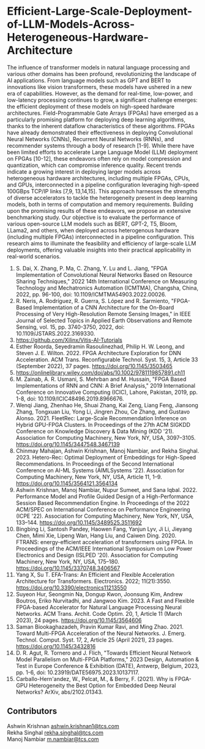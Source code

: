 # Efficient-Large-Scale-Deployment-of-LLM-Models-Across-Heterogeneous-Hardware-Architecture

The influence of transformer models in natural language processing and various other domains has been profound, revolutionizing the landscape of AI applications. From language models such as GPT and BERT to innovations like vision transformers, these models have ushered in a new era of capabilities. However, as the demand for real-time, low-power, and low-latency processing continues to grow, a significant challenge emerges: the efficient deployment of these models on high-speed hardware architectures. Field-Programmable Gate Arrays (FPGAs) have emerged as a particularly promising platform for deploying deep learning algorithms, thanks to the inherent dataflow characteristics of these algorithms. FPGAs have already demonstrated their effectiveness in deploying Convolutional Neural Networks (CNNs), Recurrent Neural Networks (RNNs), and recommender systems through a body of research [1-9]. While there have been limited efforts to accelerate Large Language Model (LLM) deployment on FPGAs [10-12], these endeavors often rely on model compression and quantization, which can compromise inference quality. Recent trends indicate a growing interest in deploying larger models across heterogeneous hardware architectures, including multiple FPGAs, CPUs, and GPUs, interconnected in a pipeline configuration leveraging high-speed 100GBps TCP/IP links [7,9, 13,14,15]. This approach harnesses the strengths of diverse accelerators to tackle the heterogeneity present in deep learning models, both in terms of computation and memory requirements. Building upon the promising results of these endeavors, we propose an extensive benchmarking study. Our objective is to evaluate the performance of various open-source LLM models such as BERT, GPT-2, T5, Bloom, LLama2, and others, when deployed across heterogenous hardware (including multiple FPGAs) interconnected in a pipeline configuration. This research aims to illuminate the feasibility and efficiency of large-scale LLM deployments, offering valuable insights into their practical applicability in real-world scenarios.

 

1. S. Dai, X. Zhang, P. Ma, C. Zhang, Y. Lu and L. Jiang, "FPGA Implementation of Convolutional Neural Networks Based on Resource Sharing Techniques," 2022 14th International Conference on Measuring Technology and Mechatronics Automation (ICMTMA), Changsha, China, 2022, pp. 96-100, doi: 10.1109/ICMTMA54903.2022.00026.
2. R. Neris, A. Rodríguez, R. Guerra, S. López and R. Sarmiento, "FPGA-Based Implementation of a CNN Architecture for the On-Board Processing of Very High-Resolution Remote Sensing Images," in IEEE Journal of Selected Topics in Applied Earth Observations and Remote Sensing, vol. 15, pp. 3740-3750, 2022, doi: 10.1109/JSTARS.2022.3169330.
3. https://github.com/Xilinx/Vitis-AI-Tutorials
4. Esther Roorda, Seyedramin Rasoulinezhad, Philip H. W. Leong, and Steven J. E. Wilton. 2022. FPGA Architecture Exploration for DNN Acceleration. ACM Trans. Reconfigurable Technol. Syst. 15, 3, Article 33 (September 2022), 37 pages. https://doi.org/10.1145/3503465
5. https://onlinelibrary.wiley.com/doi/abs/10.1002/9781119857891.ch11
6. M. Zainab, A. R. Usmani, S. Mehrban and M. Hussain, "FPGA Based Implementations of RNN and CNN: A Brief Analysis," 2019 International Conference on Innovative Computing (ICIC), Lahore, Pakistan, 2019, pp. 1-8, doi: 10.1109/ICIC48496.2019.8966676.
7. Wenqi Jiang, Zhenhao He, Shuai Zhang, Kai Zeng, Liang Feng, Jiansong Zhang, Tongxuan Liu, Yong Li, Jingren Zhou, Ce Zhang, and Gustavo Alonso. 2021. FleetRec: Large-Scale Recommendation Inference on Hybrid GPU-FPGA Clusters. In Proceedings of the 27th ACM SIGKDD Conference on Knowledge Discovery & Data Mining (KDD '21). Association for Computing Machinery, New York, NY, USA, 3097–3105. https://doi.org/10.1145/3447548.3467139
8. Chinmay Mahajan, Ashwin Krishnan, Manoj Nambiar, and Rekha Singhal. 2023. Hetero-Rec: Optimal Deployment of Embeddings for High-Speed Recommendations. In Proceedings of the Second International Conference on AI-ML Systems (AIMLSystems '22). Association for Computing Machinery, New York, NY, USA, Article 11, 1–9. https://doi.org/10.1145/3564121.3564134
9. Ashwin Krishnan, Manoj Nambiar, Nupur Sumeet, and Sana Iqbal. 2022. Performance Model and Profile Guided Design of a High-Performance Session Based Recommendation Engine. In Proceedings of the 2022 ACM/SPEC on International Conference on Performance Engineering (ICPE '22). Association for Computing Machinery, New York, NY, USA, 133–144. https://doi.org/10.1145/3489525.3511692
10. Bingbing Li, Santosh Pandey, Haowen Fang, Yanjun Lyv, Ji Li, Jieyang Chen, Mimi Xie, Lipeng Wan, Hang Liu, and Caiwen Ding. 2020. FTRANS: energy-efficient acceleration of transformers using FPGA. In Proceedings of the ACM/IEEE International Symposium on Low Power Electronics and Design (ISLPED '20). Association for Computing Machinery, New York, NY, USA, 175–180. https://doi.org/10.1145/3370748.3406567
11. Yang X, Su T. EFA-Trans: An Efficient and Flexible Acceleration Architecture for Transformers. Electronics. 2022; 11(21):3550. https://doi.org/10.3390/electronics11213550
12. Suyeon Hur, Seongmin Na, Dongup Kwon, Joonsung Kim, Andrew Boutros, Eriko Nurvitadhi, and Jangwoo Kim. 2023. A Fast and Flexible FPGA-based Accelerator for Natural Language Processing Neural Networks. ACM Trans. Archit. Code Optim. 20, 1, Article 11 (March 2023), 24 pages. https://doi.org/10.1145/3564606
13. Saman Biookaghazadeh, Pravin Kumar Ravi, and Ming Zhao. 2021. Toward Multi-FPGA Acceleration of the Neural Networks. J. Emerg. Technol. Comput. Syst. 17, 2, Article 25 (April 2021), 23 pages. https://doi.org/10.1145/3432816
14. D. R. Agut, R. Tornero and J. Flich, "Towards Efficient Neural Network Model Parallelism on Multi-FPGA Platforms," 2023 Design, Automation & Test in Europe Conference & Exhibition (DATE), Antwerp, Belgium, 2023, pp. 1-6, doi: 10.23919/DATE56975.2023.10137117.
15. Carballo-Hern'andez, W., Pelcat, M., & Berry, F. (2021). Why is FPGA-GPU Heterogeneity the Best Option for Embedded Deep Neural Networks? ArXiv, abs/2102.01343.

## Contributors
Ashwin Krishnan         ashwin.krishnan1@tcs.com <br>
Rekha Singhal           rekha.singhal@tcs.com <br>
Manoj Nambiar           m.nambiar@tcs.com
